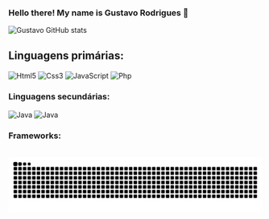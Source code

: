 ### Hello there! My name is Gustavo Rodrigues 👋


![Gustavo GitHub stats](https://github-readme-stats.vercel.app/api?username=devGusta2&show_icons=true&theme=radical)



## Linguagens primárias:

 <div class=container style="display: inline-block">
  <img align="center" alt="Html5"src="https://img.shields.io/badge/HTML5-E34F26?style=for-the-badge&logo=html5&logoColor=white">
  <img align="center" alt="Css3"src="https://img.shields.io/badge/CSS3-1572B6?style=for-the-badge&logo=css3&logoColor=white">
  <img align="center" alt="JavaScript"src="https://img.shields.io/badge/JavaScript-F7DF1E?style=for-the-badge&logo=javascript&logoColor=black">
  <img align="center" alt="Php"src="https://img.shields.io/badge/PHP-777BB4?style=for-the-badge&logo=php&logoColor=white">
<!--   <img align="center" alt="Php"src="https://img.shields.io/badge/Python-3776AB?style=for-the-badge&logo=python&logoColor=white"> -->
  
  <img align="center" alt="" src="https://img.shields.io/badge/MySQL-00000F?style=for-the-badge&logo=mysql&logoColor=white">
  <br>
 </div>

### Linguagens secundárias:
  <div class=container style="display: inline-block">
    <img align="center" alt="Java"src="https://img.shields.io/badge/Java-ED8B00?style=for-the-badge&logo=openjdk&logoColor=white">
    <img align="center" alt="Java"src="https://img.shields.io/badge/Python-3776AB?style=for-the-badge&logo=python&logoColor=white">
   <br>
  </div>

 ### Frameworks:
 <div class=container style="display: inline-block">

   <img align="center" alt="" src="https://img.shields.io/badge/React_Native-20232A?style=for-the-badge&logo=react&logoColor=61DAFB">
   <img align="center" alt="" src="https://img.shields.io/badge/React-20232A?style=for-the-badge&logo=react&logoColor=61DAFB">
 </div>

 <picture align="center">
  <source media="(prefers-color-scheme: dark)" srcset="https://raw.githubusercontent.com/devgusta2/output/github-contribution-grid-snake-dark.svg">
  <source media="(prefers-color-scheme: light)" srcset="https://raw.githubusercontent.com/devgusta2/devgusta2/output/github-contribution-grid-snake-dark.svg">
  <img align="center" alt="github contribution grid snake animation" src="https://raw.githubusercontent.com/devgusta2/devgusta2/output/github-contribution-grid-snake.svg">
</picture>

